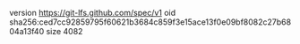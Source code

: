 version https://git-lfs.github.com/spec/v1
oid sha256:ced7cc92859795f60621b3684c859f3e15ace13f0e09bf8082c27b6804a13f40
size 4082
